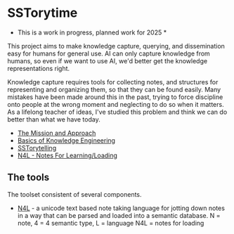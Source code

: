 <!--
 SSTorytime - a ChiTek-i project by Mark Burgess

 Semantic Spacetime Story graph database library over postgresql (SSTorytime)
 This is an NLnet sponsored project, See https://nlnet.nl/project/SmartSemanticDataLookup/

-->

# SSTorytime

* This is a work in progress, planned work for 2025 *

This project aims to make knowledge capture, querying, and dissemination easy for humans
for general use. AI can only capture knowledge from humans, so even if we
want to use AI, we'd better get the knowledge representations right.

Knowledge capture requires tools for collecting notes, and structures
for representing and organizing them, so that they can be found
easily. Many mistakes have been made around this in the past, trying
to force discipline onto people at the wrong moment and neglecting to
do so when it matters. As a lifelong teacher of ideas, I've studied
this problem and think we can do better than what we have today.

* [The Mission and Approach](docs/approach.md)
* [Basics of Knowledge Engineering](docs/KnowledgeAndLearning.md)
* [SSTorytelling](docs/Storytelling.md)
* [N4L - Notes For Learning/Loading](docs/N4L.md)


## The tools

The toolset consistent of several components.

* [N4L](docs/N4L.md) - a unicode text based note taking language for jotting down notes in a way
        that can be parsed and loaded into a semantic database. 
        N = note, 4 = 4 semantic type, L = language
        N4L = notes for loading



